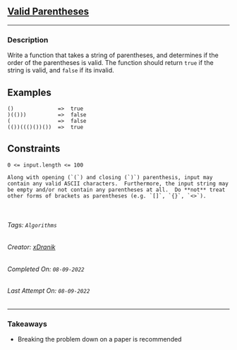 ## [Valid Parentheses](https://www.codewars.com/kata/52774a314c2333f0a7000688)
---
### Description

Write a function that takes a string of parentheses, and determines if the order of the parentheses is valid. The function should return `true` if the string is valid, and `false` if its invalid.

## Examples

```
()              =>  true
)(()))          =>  false
(               =>  false
(())((()())())  =>  true
```

## Constraints

`0 <= input.length <= 100`

~~~if-not:javascript,go,cobol
Along with opening (`(`) and closing (`)`) parenthesis, input may contain any valid ASCII characters.  Furthermore, the input string may be empty and/or not contain any parentheses at all.  Do **not** treat other forms of brackets as parentheses (e.g. `[]`, `{}`, `<>`).
~~~

<br>

###### Tags: `Algorithms`

###### Creator: [xDranik](https://www.codewars.com/users/xDranik)

###### Completed On: `08-09-2022`

###### Last Attempt On: `08-09-2022`

---

### Takeaways
- Breaking the problem down on a paper is recommended
